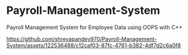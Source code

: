 # Payroll-Management-System
Payroll Management System for Employee Data using OOPS with C++



https://github.com/shreyapandey970/Payroll-Management-System/assets/122536488/c12caf03-87fc-4761-b382-4df7d2c6a0f8

